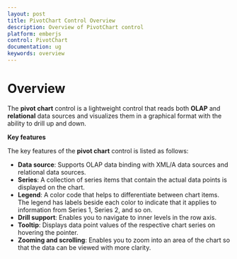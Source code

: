 ```yaml
---
layout: post
title: PivotChart Control Overview 
description: Overview of PivotChart control 
platform: emberjs
control: PivotChart
documentation: ug
keywords: overview
---
```


# Overview

The **pivot chart** control is a lightweight control that reads both **OLAP** and **relational** data sources and visualizes them in a graphical format with the ability to drill up and down.

**Key features**

The key features of the **pivot chart** control is listed as follows:

* **Data source**: Supports OLAP data binding with XML/A data sources and relational data sources.
* **Series**: A collection of series items that contain the actual data points is displayed on the chart.
* **Legend**: A color code that helps to differentiate between chart items. The legend has labels beside each color to indicate that it applies to information from Series 1, Series 2, and so on.
* **Drill support**: Enables you to navigate to inner levels in the row axis. 
* **Tooltip**: Displays data point values of the respective chart series on hovering the pointer.
* **Zooming and scrolling**: Enables you to zoom into an area of the chart so that the data can be viewed with more clarity.
